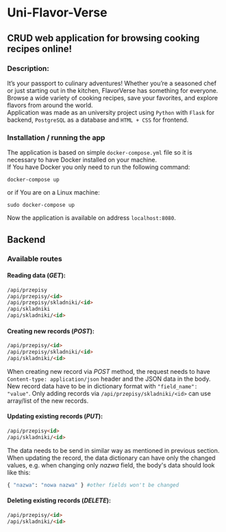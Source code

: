 # Uni-Flavor-Verse
## CRUD web application for browsing cooking recipes online!
### Description:
It’s your passport to culinary adventures! Whether you’re a seasoned chef or just starting out in the kitchen, FlavorVerse has something for everyone. Browse a wide variety of cooking recipes, save your favorites, and explore flavors from around the world.\
Application was made as an university project using ```Python``` with ```Flask``` for backend, ```PostgreSQL``` as a database and ```HTML + CSS``` for frontend.

### Installation / running the app
The application is based on simple ```docker-compose.yml``` file so it is necessary to have Docker installed on your machine.\
If You have Docker you only need to run the following command:
```console
docker-compose up
```
or if You are on a Linux machine:
```console
sudo docker-compose up
```
Now the application is available on address ```localhost:8080```.
## Backend
### Available routes
#### Reading data (*GET*):
```html
/api/przepisy
/api/przepisy/<id>
/api/przepisy/skladniki/<id>
/api/skladniki
/api/skladniki/<id>
```
#### Creating new records (*POST*):
```html
/api/przepisy/<id>
/api/przepisy/skladniki/<id>
/api/skladniki/<id>
```
When creating new record via *POST* method, the request needs to have ```Content-type: application/json``` header and the JSON data in the body. New record data have to be in dictionary format with ```"field_name": "value"```.
Only adding records via ```/api/przepisy/skladniki/<id>``` can use array/list of the new records.
#### Updating existing records (*PUT*):
```html
/api/przepisy<id>
/api/skladniki/<id>
```
The data needs to be send in similar way as mentioned in previous section. When updating the record, the data dictionary can have only the changed values, e.g. when changing only *nazwa* field, the body's data should look like this:
```python
{ "nazwa": "nowa nazwa" } #other fields won't be changed
```
#### Deleting existing records (*DELETE*):
```html
/api/przepisy/<id>
/api/skladniki/<id>
```
